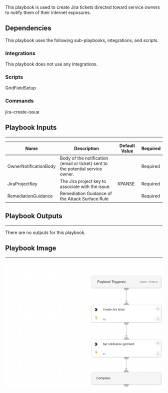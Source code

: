 This playbook is used to create Jira tickets directed toward service owners to notify them of their internet exposures.

## Dependencies

This playbook uses the following sub-playbooks, integrations, and scripts.

### Integrations

This playbook does not use any integrations.

### Scripts

GridFieldSetup

### Commands

jira-create-issue

## Playbook Inputs

---

| **Name** | **Description** | **Default Value** | **Required** |
| --- | --- | --- | --- |
| OwnerNotificationBody | Body of the notification \(email or ticket\) sent to the potential service owner. |  | Required |
| JiraProjectKey | The Jira project key to associate with the issue. | XPANSE | Required |
| RemediationGuidance | Remediation Guidance of the Attack Surface Rule |  | Required |

## Playbook Outputs

---
There are no outputs for this playbook.

## Playbook Image

---

![Cortex ASM - Jira Notification](../doc_files/Cortex_ASM_-_Jira_Notification.png)
